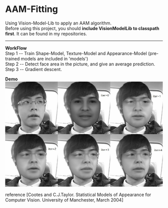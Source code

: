 # AAM-Fitting  
Using Vision-Model-Lib to apply an AAM algorithm.  
Before using this project, you should __include VisionModelLib to classpath first__. It can be found in my repositories.  
  
----  
  
__WorkFlow__  
Step 1 -- Train Shape-Model, Texture-Model and Appearance-Model (pre-trained models are included in 'models')  
Step 2 -- Detect face area in the picture, and give an average prediction.  
Step 3 -- Gradient descent.  
  
__Demo__  
![demo](https://github.com/htkseason/AAM-Fitting/blob/master/demo.jpg)  
  
reference [Cootes and C.J.Taylor. Statistical Models of Appearance for Computer Vision. University of Manchester, March 2004]